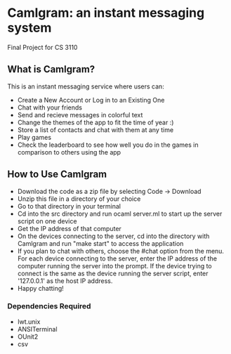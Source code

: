 # Camlgram: an instant messaging system #
Final Project for CS 3110

## What is Camlgram? ##
This is an instant messaging service where users can:
* Create a New Account or Log in to an Existing One
* Chat with your friends
* Send and recieve messages in colorful text
* Change the themes of the app to fit the time of year :)
* Store a list of contacts and chat with them at any time
* Play games
* Check the leaderboard to see how well you do in the games in comparison to others using the app 


## How to Use Camlgram ##
* Download the code as a zip file by selecting Code -> Download
* Unzip this file in a directory of your choice
* Go to that directory in your terminal
* Cd into the src directory and run ocaml server.ml to start up the server script on one device
* Get the IP address of that computer
* On the devices connecting to the server, cd into the directory with Camlgram and run "make start" to access the application
* If you plan to chat with others, choose the #chat option from the menu. For each device connecting to the server, enter the IP address of the computer running the server into the prompt. If the device trying to connect is the same as the device running the server script, enter '127.0.0.1' as the host IP address.
* Happy chatting!

### Dependencies Required ###
* lwt.unix
* ANSITerminal
* OUnit2
* csv
